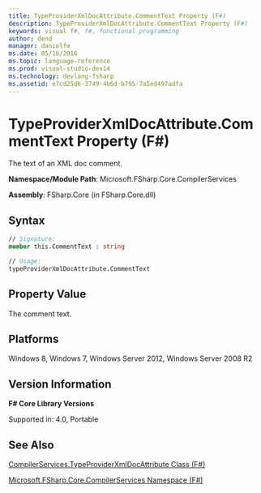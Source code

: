 ```yaml
---
title: TypeProviderXmlDocAttribute.CommentText Property (F#)
description: TypeProviderXmlDocAttribute.CommentText Property (F#)
keywords: visual f#, f#, functional programming
author: dend
manager: danielfe
ms.date: 05/16/2016
ms.topic: language-reference
ms.prod: visual-studio-dev14
ms.technology: devlang-fsharp
ms.assetid: e7cd25d6-3749-4b6d-b795-7a5ed497adfa 
---
```


# TypeProviderXmlDocAttribute.CommentText Property (F#)

The text of an XML doc comment.

**Namespace/Module Path**: Microsoft.FSharp.Core.CompilerServices

**Assembly**: FSharp.Core (in FSharp.Core.dll)


## Syntax

```fsharp
// Signature:
member this.CommentText : string

// Usage:
typeProviderXmlDocAttribute.CommentText
```

## Property Value
The comment text.


## Platforms
Windows 8, Windows 7, Windows Server 2012, Windows Server 2008 R2


## Version Information
**F# Core Library Versions**

Supported in: 4.0, Portable

## See Also
[CompilerServices.TypeProviderXmlDocAttribute Class &#40;F&#35;&#41;](CompilerServices.TypeProviderXmlDocAttribute-Class-%5BFSharp%5D.md)

[Microsoft.FSharp.Core.CompilerServices Namespace &#40;F&#35;&#41;](Microsoft.FSharp.Core.CompilerServices-Namespace-%5BFSharp%5D.md)